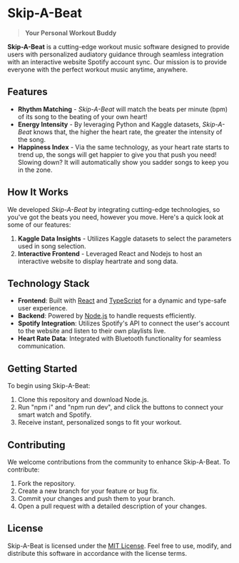 # Skip-A-Beat

> **Your Personal Workout Buddy**

**Skip-A-Beat** is a cutting-edge workout music software designed to provide users with personalized audiatory guidance through seamless integration with an interactive website Spotify account sync. Our mission is to provide everyone with the perfect workout music anytime, anywhere.

## Features

- **Rhythm Matching** - _Skip-A-Beat_ will match the beats per minute (bpm) of its song to the beating of your own heart!
- **Energy Intensity** - By leveraging Python and Kaggle datasets, _Skip-A-Beat_ knows that, the higher the heart rate, the greater the intensity of the song.
- **Happiness Index** - Via the same technology, as your heart rate starts to trend up, the songs will get happier to give you that push you need! Slowing down? It will automatically show you sadder songs to keep you in the zone.

## How It Works

We developed _Skip-A-Beat_ by integrating cutting-edge technologies, so you've got the beats you need, however you move. Here's a quick look at some of our features:
1. **Kaggle Data Insights** - Utilizes Kaggle datasets to select the parameters used in song selection.
2. **Interactive Frontend** - Leveraged React and Nodejs to host an interactive website to display heartrate and song data.

## Technology Stack

- **Frontend**: Built with [React](https://reactjs.org/) and [TypeScript](https://www.typescriptlang.org/) for a dynamic and type-safe user experience.
- **Backend**: Powered by [Node.js](https://nodejs.org/) to handle requests efficiently.
- **Spotify Integration**: Utilizes Spotify's API to connect the user's account to the website and listen to their own playlists live.
- **Heart Rate Data**: Integrated with Bluetooth functionality for seamless communication.

## Getting Started

To begin using Skip-A-Beat:

1. Clone this repository and download Node.js.
2. Run "npm i" and "npm run dev", and click the buttons to connect your smart watch and Spotify.
3. Receive instant, personalized songs to fit your workout.

## Contributing

We welcome contributions from the community to enhance Skip-A-Beat. To contribute:

1. Fork the repository.
2. Create a new branch for your feature or bug fix.
3. Commit your changes and push them to your branch.
4. Open a pull request with a detailed description of your changes.

## License

Skip-A-Beat is licensed under the [MIT License](LICENSE). Feel free to use, modify, and distribute this software in accordance with the license terms.
